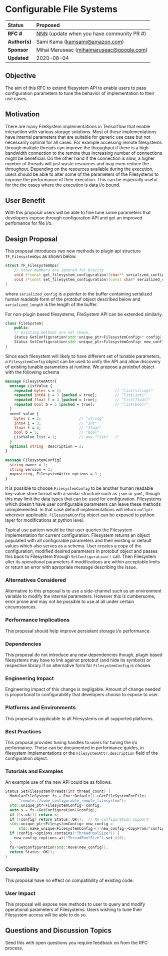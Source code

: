 # Configurable File Systems

| Status        | Proposed                                                                                      |
| :------------ | :-------------------------------------------------------------------------------------------- |
| **RFC #**     | [NNN](https://github.com/tensorflow/community/pull/NNN) (update when you have community PR #) |
| **Author(s)** | Sami Kama (kamsami@amazon.com)                                                                |
| **Sponsor**   | Mihai Maruseac (mihaimaruseac@google.com)                                                     |
| **Updated**   | 2020-08-04                                                                                    |

## Objective

The aim of this RFC to extend filesystem API to enable users to pass configuration parameters to tune the behavior of implementation to their use cases.

## Motivation

There are many FileSystem implementations in Tensorflow that enable interaction with various storage solutions. Most of these implementations have internal parameters that are suitable for generic use case but not necessarily optimal for all cases. For example accessing remote filesystems through multiple threads can improve the throughput if there is a high bandwidth connection to the remote thus increasing number of connections might be beneficial. On the other hand if the connection is slow, a higher number of threads will just waste resources and may even reduce the throughput. Depending on the resources available during the execution, users should be able to alter some of the parameters of the Filesystems to improve the performance of their execution. This can be especially useful for the the cases where the execution is data i/o bound.

## User Benefit

With this proposal users will be able to fine tune some parameters that developers expose through configuration API and get an improved perfomance for file i/o.

## Design Proposal

This proposal introduces two new methods to plugin api structure `TF_FilesystemOps` as shown below.

```cpp
struct TF_FilesystemOps{
    // other members are ignored for brevity
    void (*const get_filesystem_configuration)(char** serialized_config, int *serialized_length, TF_Status* status);
    void (*const set_filesystem_configuration)(const char* serialized_config, int serialized_length, TF_Status* status);
}
```

where `serialized_config` is a pointer to the buffer containing serialized human readable form of the protobuf object described below and `serialized_length` is the length of the buffer.

For non-plugin based filesystems, FileSystem API can be extended similarly.

```cpp
class FileSystem{
    public:
    // existing methods are not shown.
    Status GetConfiguration(std::unique_ptr<FilesystemConfig>* config);
    Status SetConfiguration(std::unique_ptr<FilesystemConfig> new_configuration);
}
```

Since each filesystem will likely to have different set of tunable parameters, a `FilesystemConfig` object can be used to unify the API and allow discovery of existing tunable parameters at runtime. We propose a protobuf object with the following schema

``` proto
message FilesystemAttr{
  message ListValue {
    repeated bytes s = 2;                        // "list(string)"
    repeated int64 i = 3 [packed = true];        // "list(int)"
    repeated float f = 4 [packed = true];        // "list(float)"
    repeated bool b = 5 [packed = true];         // "list(bool)"
  }
  oneof value {
    bytes s = 2;                 // "string"
    int64 i = 3;                 // "int"
    float f = 4;                 // "float"
    bool b = 5;                  // "bool"
    ListValue list = 1;          // any "list(...)"
  }
  optional string  description = 2;
}

message FilesystemConfig{
  string owner = 1;
  string version = 2;
  map<string, FilesystemAttr> options = 3 ;
}
```

It is possible to choose `FilesystemConfig` to be another human readable key-value store format with a similar structure such as `json` or `yaml`, though this may limit the data types that can be used for configuration.
Filesystems which doesn't have user configurable parameters can leave these methods unimplemented. In that case default implementations will return `nullptr` wherever applicable. `FilesystemConfig` object can be exposed to python layer for modifications at python level.

Typical use pattern would be that user queries the Filesystem implementation for current configuration. Filesystem returns an object populated with all configurable parameters and their existing or default values which also serves as a schema. User creates a copy of the configuration, modified desired parameters in protobuf object and passes this back to Filesystem through `SetConfiguration()` call. Then Filesystem alter its operational parameters if modifications are within acceptable limits or return an error with apropriate message describing the issue.

### Alternatives Considered

Alternative to this proposal is to use a side-channel such as an environment variable to modify the internal parameters. However this is cumbersome, error prone and may not be possible to use at all under certain circumstances.

### Performance Implications

This proposal should help improve persistent storage i/o performance.

### Dependencies

This proposal do not introduce any new dependencies though, plugin based filesystems may have to link against protobuf (and hide its symbols) or respective library if an alternative form for `FilesystemConfig` is chosen.

### Engineering Impact

Engineering impact of this change is negligable. Amount of change needed is proportional to configurability that developers choose to expose to user.

### Platforms and Environments

This proposal is applicable to all Filesystems on all supported platforms.

### Best Practices

This proposal provides tuning handles to users for tuning the i/o performance. These can be documented in performance guides, in filesystem implementations or the `FilesystemAttr.description` field of the configuration object.

### Tutorials and Examples

An example use of the new API could be as follows.

```cpp
Status SetFilesystemThreads(int thread_count) {
  ModularFileSystem* fs = Env::Default()->GetFileSystemForFile(
      "remote://some_configurable_remote_filesystem");
  std::unique_ptr<FilesystemConfig> config;
  auto s = fs->GetConfiguration(&config);
  if (!s.ok()) return s;
  if (!config) return Status::OK();  // No configuration support
  std::unique_ptr<FilesystemConfig> new_config =
      std::make_unique<FilesystemConfig>() new_config->CopyFrom(*config);
  if (config->options.contains("ThreadPoolSize")) {
    new_config->options.at("ThreadPoolSize").set_i(8);
  }
  fs->SetConfiguration(std::move(new_config));
  return Status::OK();
}
```

### Compatibility

This proposal have no effect on compatibility of existing code.

### User Impact

This proposal will expose new methods to user to query and modify operational parameters of Filesystems. Users wishing to tune their Filesystem access will be able to do so.

## Questions and Discussion Topics

Seed this with open questions you require feedback on from the RFC process.
